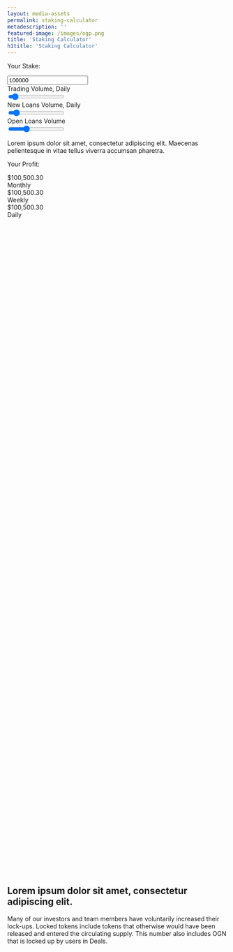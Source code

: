 ```yaml
---
layout: media-assets
permalink: staking-calculator
metadescription: ''
featured-image: /images/ogp.png
title: 'Staking Calculator'
h1title: 'Staking Calculator'
---
```


<section>
    <div class="container container-xl">
        <div class="calc-wrapper"> 
            <div>
                <p class="title">Your Stake:</p>
                <input id="bzrx-input" step="any" type="number" value="100000"/>
                <div>
                    <label>Trading Volume, Daily</label>
                    <div class="border-quantity">                            
                      <input id="trading-volume-input" class="quantity-trading" type="range" value="7000000" min="1" max="100000000"/>
                      <div class="left-quantity left-quantity-trading"></div>
                      <div class="right-quantity right-quantity-trading"></div>
                      <div class="track-quantity track-quantity-trading"></div>
                  </div>
                </div>
                <div>
                    <label>New Loans Volume, Daily</label>
                     <div class="border-quantity">                            
                      <input id="new-loans-volume-input" class="quantity-new-loans" type="range" value="10000000" min="1" max="100000000"/>
                      <div class="left-quantity left-quantity-new-loans"></div>
                      <div class="right-quantity right-quantity-new-loans"></div>
                      <div class="track-quantity track-quantity-new-loans"></div>
                  </div>
                </div>
                <div>
                    <label>Open Loans Volume</label>
                     <div class="border-quantity">                            
                      <input id="open-loans-volume-input" class="quantity-open-loans" type="range" value="30000000" min="1" max="100000000"/>
                      <div class="left-quantity left-quantity-new-loans"></div>
                      <div class="right-quantity right-quantity-new-loans"></div>
                      <div class="track-quantity track-quantity-new-loans"></div>
                  </div>
                </div>
                <p class="descriptoin">Lorem ipsum dolor sit amet, consectetur adipiscing elit. Maecenas pellentesque in vitae tellus viverra accumsan pharetra.</p>
            </div>
            <div>
                <div>
                    <p class="title">Your Profit:</p>
                    <div>
                        <div class="value-profit">
                            <div><span class="sign">$</span><span id="monthly-profit-value">100,500.30</span></div>
                            <label>Monthly</label>
                        </div>
                        <div class="value-profit">
                            <div><span class="sign">$</span><span id="weekly-profit-value">100,500.30</span></div>
                            <label>Weekly</label>
                        </div>
                        <div class="value-profit">
                            <div><span class="sign">$</span><span id="daily-profit-value">100,500.30</span></div>
                            <label>Daily</label>
                        </div>
                    </div>
                </div>
                <div style="display: flex; flex-direction: column;">
                    <div style="width: 33%; height: 500px;">
                        <canvas id="bar-chart-daily" style="width: 100%;"></canvas>
                    </div>
                    <div style="width: 33%; height: 500px;">
                        <canvas id="bar-chart-weekly" style="width: 100%;"></canvas>
                    </div>
                    <div style="width: 33%; height: 500px;">
                        <canvas id="bar-chart-monthly" style="width: 100%;"></canvas>
                    </div>
                </div>
            </div>
        </div>
    </div>
</section>


<section class="pb-120">
  <div class="container container-md">
    <h2>Lorem ipsum dolor sit amet, consectetur adipiscing elit.</h2>
    <p>Many of our investors and team members have voluntarily increased their lock-ups. Locked tokens include tokens that otherwise would have been released and entered the circulating supply. This number also includes OGN that is locked up by users in  Deals.</p>
  </div>
</section>

<script type="text/javascript" src="https://cdn.jsdelivr.net/npm/chart.js@2.9.3/dist/Chart.min.js"></script>
<script type="text/javascript" src="/assets/js/staking-calculator.js"></script>